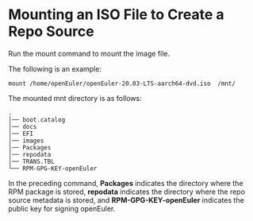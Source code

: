 # Mounting an ISO File to Create a Repo Source<a name="EN-US_TOPIC_0229622797"></a>

Run the mount command to mount the image file.

The following is an example:

```
mount /home/openEuler/openEuler-20.03-LTS-aarch64-dvd.iso  /mnt/
```

The mounted mnt directory is as follows:

```
.
│── boot.catalog
│── docs
│── EFI
│── images
│── Packages
│── repodata
│── TRANS.TBL
└── RPM-GPG-KEY-openEuler
```

In the preceding command,  **Packages**  indicates the directory where the RPM package is stored,  **repodata**  indicates the directory where the repo source metadata is stored, and  **RPM-GPG-KEY-openEuler**  indicates the public key for signing openEuler.

